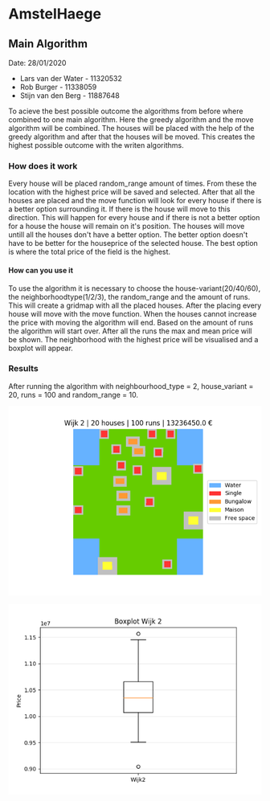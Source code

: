 # AmstelHaege
## Main Algorithm
Date: 28/01/2020
* Lars van der Water  - 11320532
* Rob Burger          - 11338059 
* Stijn van den Berg  - 11887648

To acieve the best possible outcome the algorithms from before where combined to one main algorithm. Here the greedy algorithm and the move algorithm will be combined. The houses will be placed with the help of the greedy algorithm and after that the houses will be moved. This creates the highest possible outcome with the writen algorithms. 

### How does it work
Every house will be placed random_range amount of times. From these the location with the highest price will be saved and selected. After that all the houses are placed and the move function will look for every house if there is a better option surrounding it. If there is the house will move to this direction. This will happen for every house and if there is not a better option for a house the house will remain on it's position. The houses will move untill all the houses don't have a better option. The better option doesn't have to be better for the houseprice of the selected house. The best option is where the total price of the field is the highest. 

#### How can you use it
To use the algorithm it is necessary to choose the house-variant(20/40/60), the neighborhoodtype(1/2/3), the random_range and the amount of runs. This will create a gridmap with all the placed houses. After the placing every house will move with the move function. When the houses cannot increase the price with moving the algorithm will end. Based on the amount of runs the algorithm will start over. After all the runs the max and mean price will be shown. The neighborhood with the highest price will be visualised and a boxplot will appear. 

### Results 
After running the algorithm with neighbourhood_type = 2, house_variant = 20, runs = 100 and random_range = 10.

![Map Main](https://github.com/Stijnantoine99/theorie/blob/master/doc/main_map_100.png)

![Boxplot Main](https://github.com/Stijnantoine99/theorie/blob/master/doc/main_box_100.png)
